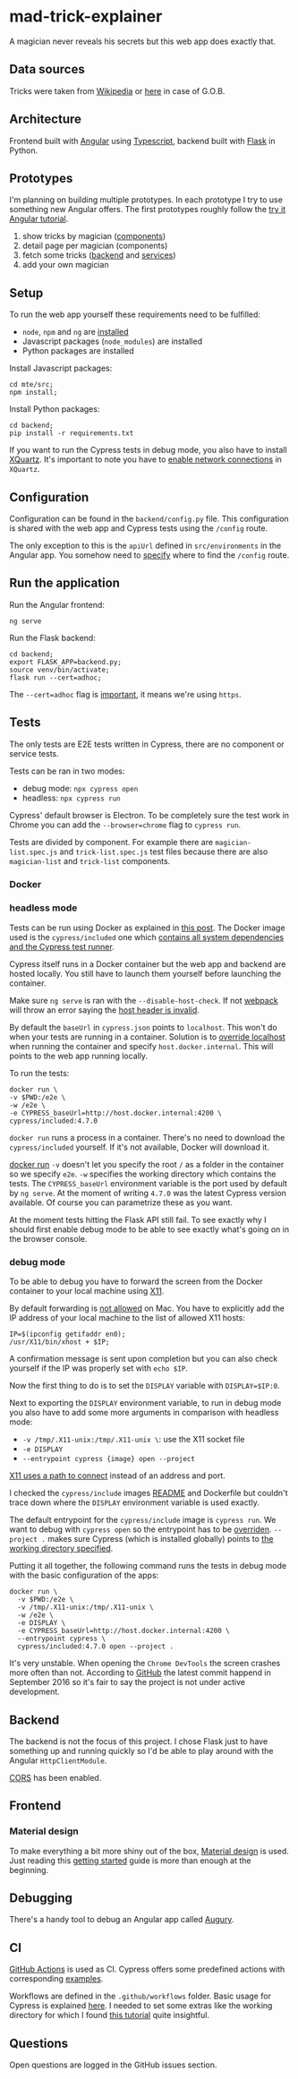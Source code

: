 # mad-trick-explainer

A magician never reveals his secrets but this web app does exactly that.

## Data sources

Tricks were taken from [Wikipedia](https://en.wikipedia.org/wiki/List_of_magic_tricks) or [here](https://arresteddevelopment.fandom.com/wiki/G.O.B.%27s_illusions) in case of G.O.B.

## Architecture

Frontend built with [Angular](https://angular.io/) using [Typescript](https://www.typescriptlang.org/), backend built with [Flask](https://flask.palletsprojects.com/en/1.1.x/) in Python.

## Prototypes

I'm planning on building multiple prototypes. In each prototype I try to use something new Angular offers. The first prototypes roughly follow the [try it Angular tutorial](https://angular.io/start).

1) show tricks by magician ([components](https://angular.io/guide/architecture-components))
2) detail page per magician (components)
3) fetch some tricks ([backend](https://angular.io/guide/http#setup-for-server-communication) and [services](https://angular.io/guide/architecture-services))
4) add your own magician

## Setup

To run the web app yourself these requirements need to be fulfilled:

- `node`, `npm` and `ng` are [installed](https://angular.io/guide/setup-local)
- Javascript packages (`node_modules`) are installed
- Python packages are installed

Install Javascript packages:

```
cd mte/src;
npm install;
```

Install Python packages:

```
cd backend;
pip install -r requirements.txt
```

If you want to run the Cypress tests in debug mode, you also have to install [XQuartz](https://www.xquartz.org/). It's important to note you have to [enable network connections](https://gist.github.com/cschiewek/246a244ba23da8b9f0e7b11a68bf3285) in `XQuartz`.

## Configuration

Configuration can be found in the `backend/config.py` file. This configuration is shared with the web app and Cypress tests using the `/config` route.

The only exception to this is the `apiUrl` defined in `src/environments` in the Angular app. You somehow need to [specify](https://angular.io/guide/build) where to find the `/config` route.

## Run the application

Run the Angular frontend:

```
ng serve
```

Run the Flask backend:

```
cd backend;
export FLASK_APP=backend.py;
source venv/bin/activate;
flask run --cert=adhoc;
```

The `--cert=adhoc` flag is [important](https://blog.miguelgrinberg.com/post/running-your-flask-application-over-https), it means we're using `https`.

## Tests

The only tests are E2E tests written in Cypress, there are no component or service tests.

Tests can be ran in two modes:

- debug mode: `npx cypress open`
- headless: `npx cypress run`

Cypress' default browser is Electron. To be completely sure the test work in Chrome you can add the `--browser=chrome` flag to `cypress run`. 

Tests are divided by component. For example there are `magician-list.spec.js` and `trick-list.spec.js` test files because there are also `magician-list` and `trick-list` components.

### Docker

### headless mode

Tests can be run using Docker as explained in [this post](https://www.cypress.io/blog/2019/05/02/run-cypress-with-a-single-docker-command). The Docker image used is the `cypress/included` one which [contains all system dependencies and the Cypress test runner](https://github.com/cypress-io/cypress-docker-images).

Cypress itself runs in a Docker container but the web app and backend are hosted locally. You still have to launch them yourself before launching the container.

Make sure `ng serve` is ran with the `--disable-host-check`. If not [webpack](https://webpack.js.org/concepts/) will throw an error saying the [host header is invalid](https://stackoverflow.com/questions/43619644/i-am-getting-an-invalid-host-header-message-when-running-my-react-app-in-a-we).

By default the `baseUrl` in `cypress.json` points to `localhost`. This won't do when your tests are running in a container. Solution is to [override localhost](https://glebbahmutov.com/blog/run-cypress-included-from-docker-container/) when running the container and specify `host.docker.internal`. This will points to the web app running locally.

To run the tests:

```
docker run \
-v $PWD:/e2e \
-w /e2e \
-e CYPRESS_baseUrl=http://host.docker.internal:4200 \
cypress/included:4.7.0
```

`docker run` runs a process in a container. There's no need to download the `cypress/included` yourself. If it's not available, Docker will download it.

[docker run](https://docs.docker.com/engine/reference/run/) `-v` doesn't let you specify the root `/` as a folder in the container so we specify `e2e`. `-w` specifies the working directory which contains the tests. The `CYPRESS_baseUrl` environment variable is the port used by default by `ng serve`. At the moment of writing `4.7.0` was the latest Cypress version available. Of course you can parametrize these as you want.

At the moment tests hitting the Flask API still fail. To see exactly why I should first enable debug mode to be able to see exactly what's going on in the browser console.

### debug mode

To be able to debug you have to forward the screen from the Docker container to your local machine using [X11](https://en.wikipedia.org/wiki/X_Window_System).

By default forwarding is [not allowed](https://www.businessnewsdaily.com/11035-how-to-use-x11-forwarding.html) on Mac. You have to explicitly add the IP address of your local machine to the list of allowed X11 hosts:

```
IP=$(ipconfig getifaddr en0);
/usr/X11/bin/xhost + $IP;
```

A confirmation message is sent upon completion but you can also check yourself if the IP was properly set with `echo $IP`.

Now the first thing to do is to set the `DISPLAY` variable with `DISPLAY=$IP:0`.

Next to exporting the `DISPLAY` environment variable, to run in debug mode you also have to add some more arguments in comparison with headless mode:

- `-v /tmp/.X11-unix:/tmp/.X11-unix \`: use the X11 socket file
- `-e DISPLAY`
- `--entrypoint cypress {image} open --project`

[X11 uses a path to connect](https://unix.stackexchange.com/questions/196677/what-is-tmp-x11-unix) instead of an address and port.

I checked the `cypress/include` images [README](https://github.com/cypress-io/cypress-docker-images/blob/master/included/README.md) and Dockerfile but couldn't trace down where the `DISPLAY` environment variable is used exactly.

The default entrypoint for the `cypress/include` image is `cypress run`. We want to debug with `cypress open` so the entrypoint has to be [overriden](https://github.com/cypress-io/cypress-docker-images/blob/master/included/README.md#entry). `--project .`  makes sure Cypress (which is installed globally) points to [the working directory specified](https://docs.cypress.io/guides/guides/command-line.html#cypress-open-project-lt-project-path-gt).

Putting it all together, the following command runs the tests in debug mode with the basic configuration of the apps:

```
docker run \
  -v $PWD:/e2e \
  -v /tmp/.X11-unix:/tmp/.X11-unix \
  -w /e2e \
  -e DISPLAY \
  -e CYPRESS_baseUrl=http://host.docker.internal:4200 \
  --entrypoint cypress \
  cypress/included:4.7.0 open --project .
```

It's very unstable. When opening the `Chrome DevTools` the screen crashes more often than not. According to [GitHub](https://github.com/XQuartz/xorg-server) the latest commit happend in September 2016 so it's fair to say the project is not under active development. 

## Backend

The backend is not the focus of this project. I chose Flask just to have something up and running quickly so I'd be able to play around with the Angular `HttpClientModule`.

[CORS](https://flask-cors.readthedocs.io/en/latest/) has been enabled.

## Frontend

### Material design

To make everything a bit more shiny out of the box, [Material design](https://material.io/design/) is used. Just reading this [getting started](https://material.angular.io/guide/getting-started) guide is more than enough at the beginning.

## Debugging

There's a handy tool to debug an Angular app called [Augury](https://augury.rangle.io/).

## CI

[GitHub Actions](https://help.github.com/en/actions) is used as CI. Cypress offers some predefined actions with corresponding [examples](https://github.com/cypress-io/github-action#basic).

Workflows are defined in the `.github/workflows` folder. Basic usage for Cypress is explained [here](https://www.cypress.io/blog/2019/11/20/drastically-simplify-your-testing-with-cypress-github-action/). I needed to set some extras like the working directory for which I found [this tutorial](https://andreybleme.com/2020-02-29/continuous-Integration-with-github-actions-and-cypress-end-to-end-tests/) quite insightful.

## Questions

Open questions are logged in the GitHub issues section.


